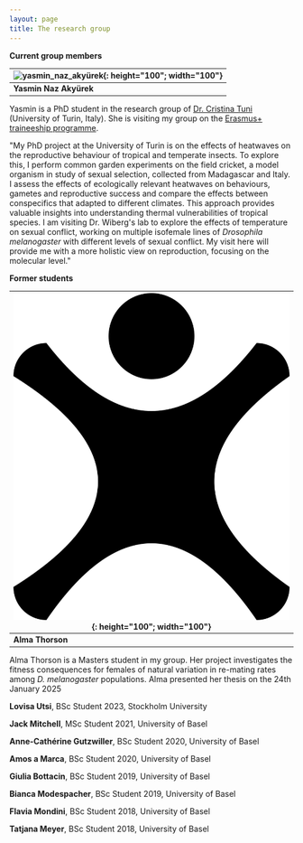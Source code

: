 ```yaml
---
layout: page
title: The research group
---
```


**Current group members**

|![yasmin_naz_akyürek](/img/yasmin_naz_akyürek_cropped.png){: height="100"; width="100"}|  
|--|
|**Yasmin Naz Akyürek**|

Yasmin is a PhD student in the research group of [Dr. Cristina Tuni](https://sites.google.com/view/tunibiolab/) (University of Turin, Italy). She is visiting my group on the [Erasmus+ traineeship programme](https://erasmus-plus.ec.europa.eu/opportunities/opportunities-for-individuals/students/traineeships-abroad-for-students).

"My PhD project at the University of Turin is on the effects of heatwaves on the reproductive behaviour of tropical and temperate insects. To explore this, I perform common garden experiments on the field cricket, a model organism in study of sexual selection, collected from Madagascar and Italy. I assess the effects of ecologically relevant heatwaves on behaviours, gametes and reproductive success and compare the effects between conspecifics that adapted to different climates. This approach provides valuable insights into understanding thermal vulnerabilities of tropical species. I am visiting Dr. Wiberg's lab to explore the effects of temperature on sexual conflict, working on multiple isofemale lines of *Drosophila melanogaster* with different levels of sexual conflict. My visit here will provide me with a more holistic view on reproduction, focusing on the molecular level."


**Former students**  

|![alma_thorson](/img/default_grp_member.png){: height="100"; width="100"}|  
|--|
|**Alma Thorson**|

Alma Thorson is a Masters student in my group. Her project investigates the fitness consequences for females of natural variation in re-mating rates among *D. melanogaster* populations.
Alma presented her thesis on the 24th January 2025


**Lovisa Utsi**, BSc Student 2023, Stockholm University  

**Jack Mitchell**, MSc Student 2021, University of Basel  

**Anne-Cathérine Gutzwiller**, BSc Student 2020, University of Basel  

**Amos a Marca**, BSc Student 2020, University of Basel  

**Giulia Bottacin**, BSc Student 2019, University of Basel  

**Bianca Modespacher**, BSc Student 2019, University of Basel  

**Flavia Mondini**, BSc Student 2018, University of Basel  

**Tatjana Meyer**, BSc Student 2018, University of Basel